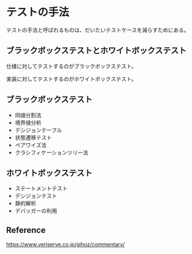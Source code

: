 # テストの手法

テストの手法と呼ばれるものは、だいたいテストケースを減らすためにある。

## ブラックボックステストとホワイトボックステスト

仕様に対してテストするのがブラックボックステスト。

実装に対してテストするのがホワイトボックステスト。

## ブラックボックステスト

- 同値分割法
- 境界値分析
- デシジョンテーブル
- 状態遷移テスト
- ペアワイズ法
- クラシフィケーションツリー法

## ホワイトボックステスト

- ステートメントテスト
- デシジョンテスト
- 静的解析
- デバッガーの利用

## Reference

https://www.veriserve.co.jp/gihoz/commentary/
